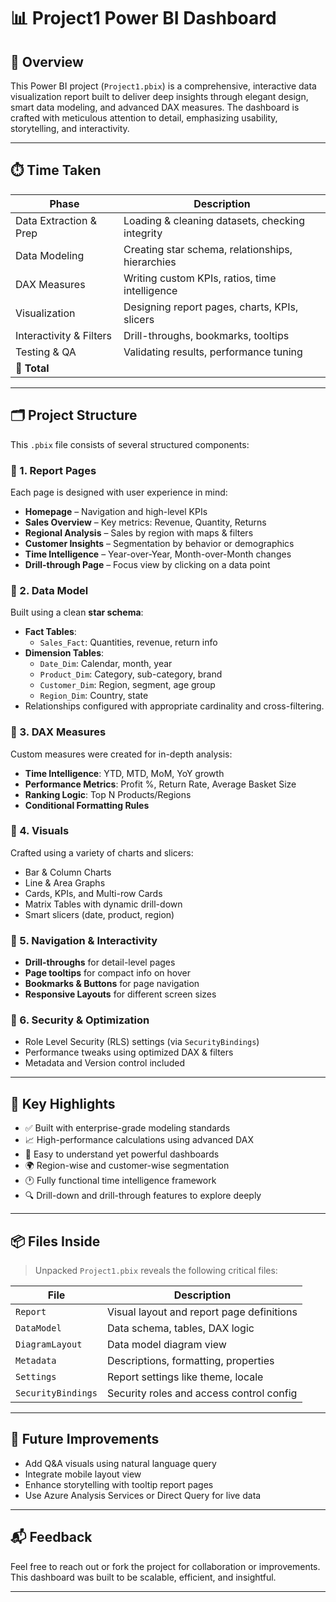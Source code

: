 # 📊 Project1 Power BI Dashboard

## 📝 Overview

This Power BI project (`Project1.pbix`) is a comprehensive, interactive data visualization report built to deliver deep insights through elegant design, smart data modeling, and advanced DAX measures. The dashboard is crafted with meticulous attention to detail, emphasizing usability, storytelling, and interactivity.

---

## ⏱️ Time Taken

| Phase                     | Description                                            |
|--------------------------|---------------------------------------------------------|
| Data Extraction & Prep   | Loading & cleaning datasets, checking integrity
| Data Modeling            | Creating star schema, relationships, hierarchies
| DAX Measures             | Writing custom KPIs, ratios, time intelligence
| Visualization            | Designing report pages, charts, KPIs, slicers           
| Interactivity & Filters  | Drill-throughs, bookmarks, tooltips
| Testing & QA             | Validating results, performance tuning                  
| 📌 **Total**             |                                                        

---

## 🗂️ Project Structure

This `.pbix` file consists of several structured components:

### 🔹 1. Report Pages
Each page is designed with user experience in mind:
- **Homepage** – Navigation and high-level KPIs
- **Sales Overview** – Key metrics: Revenue, Quantity, Returns
- **Regional Analysis** – Sales by region with maps & filters
- **Customer Insights** – Segmentation by behavior or demographics
- **Time Intelligence** – Year-over-Year, Month-over-Month changes
- **Drill-through Page** – Focus view by clicking on a data point

### 🔹 2. Data Model
Built using a clean **star schema**:
- **Fact Tables**:
  - `Sales_Fact`: Quantities, revenue, return info
- **Dimension Tables**:
  - `Date_Dim`: Calendar, month, year
  - `Product_Dim`: Category, sub-category, brand
  - `Customer_Dim`: Region, segment, age group
  - `Region_Dim`: Country, state
- Relationships configured with appropriate cardinality and cross-filtering.

### 🔹 3. DAX Measures
Custom measures were created for in-depth analysis:
- **Time Intelligence**: YTD, MTD, MoM, YoY growth
- **Performance Metrics**: Profit %, Return Rate, Average Basket Size
- **Ranking Logic**: Top N Products/Regions
- **Conditional Formatting Rules**

### 🔹 4. Visuals
Crafted using a variety of charts and slicers:
- Bar & Column Charts
- Line & Area Graphs
- Cards, KPIs, and Multi-row Cards
- Matrix Tables with dynamic drill-down
- Smart slicers (date, product, region)

### 🔹 5. Navigation & Interactivity
- **Drill-throughs** for detail-level pages
- **Page tooltips** for compact info on hover
- **Bookmarks & Buttons** for page navigation
- **Responsive Layouts** for different screen sizes

### 🔹 6. Security & Optimization
- Role Level Security (RLS) settings (via `SecurityBindings`)
- Performance tweaks using optimized DAX & filters
- Metadata and Version control included

---

## 🚀 Key Highlights

- ✅ Built with enterprise-grade modeling standards
- 📈 High-performance calculations using advanced DAX
- 🧠 Easy to understand yet powerful dashboards
- 🌍 Region-wise and customer-wise segmentation
- 🕐 Fully functional time intelligence framework
- 🔍 Drill-down and drill-through features to explore deeply

---

## 📦 Files Inside

> Unpacked `Project1.pbix` reveals the following critical files:

| File               | Description                                |
|--------------------|--------------------------------------------|
| `Report`           | Visual layout and report page definitions  |
| `DataModel`        | Data schema, tables, DAX logic             |
| `DiagramLayout`    | Data model diagram view                    |
| `Metadata`         | Descriptions, formatting, properties       |
| `Settings`         | Report settings like theme, locale         |
| `SecurityBindings` | Security roles and access control config   |

---

## 🔄 Future Improvements

- Add Q&A visuals using natural language query
- Integrate mobile layout view
- Enhance storytelling with tooltip report pages
- Use Azure Analysis Services or Direct Query for live data

---

## 📬 Feedback

Feel free to reach out or fork the project for collaboration or improvements. This dashboard was built to be scalable, efficient, and insightful.

---